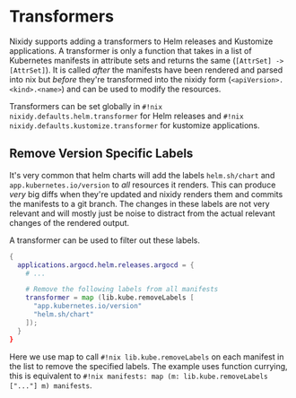 # Transformers

Nixidy supports adding a transformers to Helm releases and Kustomize applications. A transformer is only a function that takes in a list of Kubernetes manifests in attribute sets and returns the same (`[AttrSet] -> [AttrSet]`). It is called _after_ the manifests have been rendered and parsed into nix but _before_ they're transformed into the nixidy form (`<apiVersion>.<kind>.<name>`) and can be used to modify the resources.

Transformers can be set globally in `#!nix nixidy.defaults.helm.transformer` for Helm releases and `#!nix nixidy.defaults.kustomize.transformer` for kustomize applications.

## Remove Version Specific Labels

It's very common that helm charts will add the labels `helm.sh/chart` and `app.kubernetes.io/version` to _all_ resources it renders. This can produce _very_ big diffs when they're updated and nixidy renders them and commits the manifests to a git branch. The changes in these labels are not very relevant and will mostly just be noise to distract from the actual relevant changes of the rendered output.

A transformer can be used to filter out these labels.

```nix
{
  applications.argocd.helm.releases.argocd = {
    # ...

    # Remove the following labels from all manifests
    transformer = map (lib.kube.removeLabels [
      "app.kubernetes.io/version"
      "helm.sh/chart"
    ]);
  }
}
```

Here we use map to call `#!nix lib.kube.removeLabels` on each manifest in the list to remove the specified labels.
The example uses function currying, this is equivalent to `#!nix manifests: map (m: lib.kube.removeLabels ["..."] m) manifests`.
